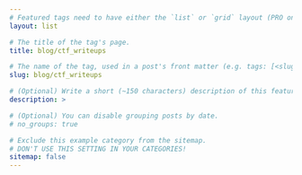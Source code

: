 ```yaml
---
# Featured tags need to have either the `list` or `grid` layout (PRO only).
layout: list

# The title of the tag's page.
title: blog/ctf_writeups

# The name of the tag, used in a post's front matter (e.g. tags: [<slug>]).
slug: blog/ctf_writeups

# (Optional) Write a short (~150 characters) description of this featured tag.
description: >

# (Optional) You can disable grouping posts by date.
# no_groups: true

# Exclude this example category from the sitemap.
# DON'T USE THIS SETTING IN YOUR CATEGORIES!
sitemap: false
---
```

